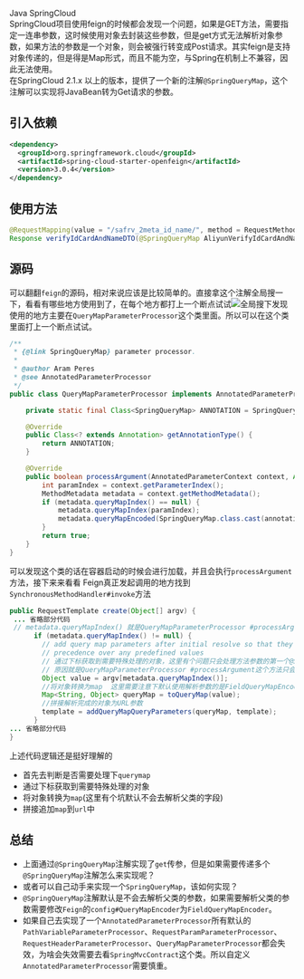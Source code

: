 Java SpringCloud<br />SpringCloud项目使用feign的时候都会发现一个问题，如果是GET方法，需要指定一连串参数，这时候使用对象去封装这些参数，但是get方式无法解析对象参数，如果方法的参数是一个对象，则会被强行转变成Post请求。其实feign是支持对象传递的，但是得是Map形式，而且不能为空，与Spring在机制上不兼容，因此无法使用。<br />在SpringCloud 2.1.x 以上的版本，提供了一个新的注解`@SpringQueryMap`，这个注解可以实现将JavaBean转为Get请求的参数。
<a name="TTkzu"></a>
## 引入依赖
```xml
<dependency>
  <groupId>org.springframework.cloud</groupId>
  <artifactId>spring-cloud-starter-openfeign</artifactId>
  <version>3.0.4</version>
</dependency>
```
<a name="I6J1E"></a>
## 使用方法
```java
@RequestMapping(value = "/safrv_2meta_id_name/", method = RequestMethod.GET, produces = MediaType.APPLICATION_JSON_UTF8_VALUE)
Response verifyIdCardAndNameDTO(@SpringQueryMap AliyunVerifyIdCardAndNameReq app, @RequestHeader("Authorization") String authorization);
```
<a name="oMRhh"></a>
## 源码
可以翻翻`feign`的源码，相对来说应该是比较简单的。直接拿这个注解全局搜一下，看看有哪些地方使用到了，在每个地方都打上一个断点试试![](https://cdn.nlark.com/yuque/0/2021/webp/396745/1634039062171-a68f82b7-333a-404c-a59f-0c86809c6f6f.webp#clientId=u4e17ccc9-1709-4&from=paste&id=u868df1e6&originHeight=217&originWidth=1019&originalType=url&ratio=1&status=done&style=none&taskId=ue1f6896e-a3ba-4c97-867d-ca50499a860)全局搜下发现使用的地方主要在`QueryMapParameterProcessor`这个类里面。所以可以在这个类里面打上一个断点试试。
```java
/**
 * {@link SpringQueryMap} parameter processor.
 *
 * @author Aram Peres
 * @see AnnotatedParameterProcessor
 */
public class QueryMapParameterProcessor implements AnnotatedParameterProcessor {

    private static final Class<SpringQueryMap> ANNOTATION = SpringQueryMap.class;

    @Override
    public Class<? extends Annotation> getAnnotationType() {
        return ANNOTATION;
    }

    @Override
    public boolean processArgument(AnnotatedParameterContext context, Annotation annotation, Method method) {
        int paramIndex = context.getParameterIndex();
        MethodMetadata metadata = context.getMethodMetadata();
        if (metadata.queryMapIndex() == null) {
            metadata.queryMapIndex(paramIndex);
            metadata.queryMapEncoded(SpringQueryMap.class.cast(annotation).encoded());
        }
        return true;
    }
}
```
可以发现这个类的话在容器启动的时候会进行加载，并且会执行`processArgument`方法，接下来来看看 Feign真正发起调用的地方找到`SynchronousMethodHandler#invoke`方法
```java
public RequestTemplate create(Object[] argv) {
 ... 省略部分代码
 // metadata.queryMapIndex() 就是QueryMapParameterProcessor #processArgument方法赋值的
      if (metadata.queryMapIndex() != null) {
        // add query map parameters after initial resolve so that they take
        // precedence over any predefined values
        // 通过下标获取到需要特殊处理的对象，这里有个问题只会处理方法参数的第一个@SpringQueryMap注解，
        // 原因就是QueryMapParameterProcessor #processArgument这个方法只会把第一个下标赋值进去，然后这里也只会取第一个下标，所以只会处理第一个@SpringQueryMap注解
        Object value = argv[metadata.queryMapIndex()];
        //将对象转换为map  这里需要注意下默认使用解析参数的是FieldQueryMapEncoder类所以它并不会去解析父类的参数，如果需要解析父类的参数我们需要在feign的Config里面指定QueryMapEncoder为FieldQueryMapEncoder
        Map<String, Object> queryMap = toQueryMap(value);
        //拼接解析完成的对象为URL参数
        template = addQueryMapQueryParameters(queryMap, template);
      }
... 省略部分代码
}
```
上述代码逻辑还是挺好理解的

- 首先去判断是否需要处理下`querymap`
- 通过下标获取到需要特殊处理的对象
- 将对象转换为`map`(这里有个坑默认不会去解析父类的字段)
- 拼接追加`map`到`url`中
<a name="x7dKc"></a>
## 总结

- 上面通过`@SpringQueryMap`注解实现了`get`传参，但是如果需要传递多个`@SpringQueryMap`注解怎么来实现呢？
- 或者可以自己动手来实现一个`SpringQueryMap`，该如何实现？
- `@SpringQueryMap`注解默认是不会去解析父类的参数，如果需要解析父类的参数需要修改`Feign`的`config#QueryMapEncoder`为`FieldQueryMapEncoder`。
- 如果自己去实现了一个`AnnotatedParameterProcessor`所有默认的`PathVariableParameterProcessor`、`RequestParamParameterProcessor`、`RequestHeaderParameterProcessor`、`QueryMapParameterProcessor`都会失效，为啥会失效需要去看`SpringMvcContract`这个类。所以自定义`AnnotatedParameterProcessor`需要慎重。
